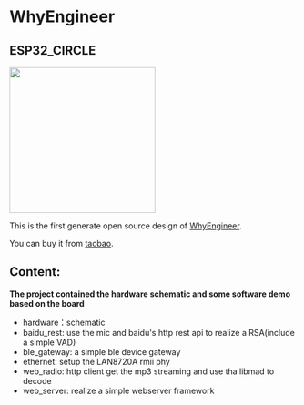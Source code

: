 # WhyEngineer
## ESP32_CIRCLE

<img src="https://wiki.whyengineer.com/images/c/c3/Esp32_480x480.png" width=256 height=256 />

This is the first generate open source design of [WhyEngineer](https://www.whyengineer.com/).

You can buy it from [taobao](https://item.taobao.com/item.htm?spm=a230r.1.14.80.b189741ebCoqa&id=557325579696&ns=1&abbucket=15#detail).

## Content:
**The project contained the hardware schematic and some software demo based on the board**

* hardware：schematic
* baidu_rest: use the mic and baidu's http rest api to realize a RSA(include a simple VAD)
* ble_gateway: a simple ble device gateway
* ethernet: setup the LAN8720A rmii phy 
* web_radio: http client get the mp3 streaming and use tha libmad to decode
* web_server: realize a simple webserver framework
